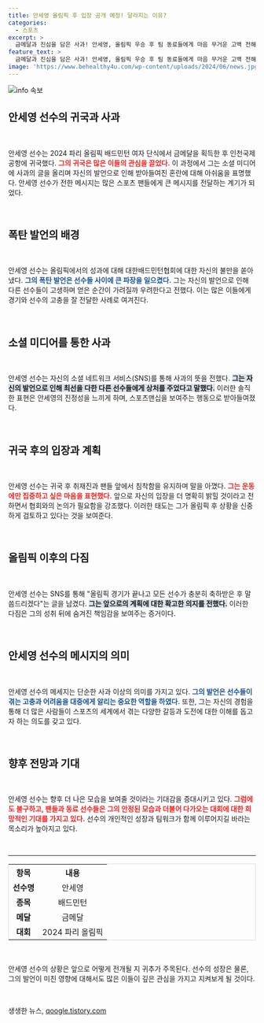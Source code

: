 ```yaml
---
title: 안세영 올림픽 후 입장 공개 예정! 달라지는 이유?
categories:
  - 스포츠
excerpt: >
  금메달과 진심을 담은 사과! 안세영, 올림픽 우승 후 팀 동료들에게 마음 무거운 고백 전해. 클릭을 유도하는 이 한마디가 당신을 사로잡을 것입니다.
feature_text: >
  금메달과 진심을 담은 사과! 안세영, 올림픽 우승 후 팀 동료들에게 마음 무거운 고백 전해. 클릭을 유도하는 이 한마디가 당신을 사로잡을 것입니다.
image: 'https://www.behealthy4u.com/wp-content/uploads/2024/06/news.jpg'
---
```


<p><img src="https://www.behealthy4u.com/wp-content/uploads/2024/06/news.jpg" alt="info 속보" /></p>

<h2 data-ke-size="size26">안세영 선수의 귀국과 사과</h2>

<p data-ke-size="size16">&nbsp;</p>

<p>안세영 선수는 2024 파리 올림픽 배드민턴 여자 단식에서 금메달을 획득한 후 인천국제공항에 귀국했다. <b><span style="color: #ee2323;">그의 귀국은 많은 이들의 관심을 끌었다.</span></b> 이 과정에서 그는 소셜 미디어에 사과의 글을 올리며 자신의 발언으로 인해 받아들여진 혼란에 대해 아쉬움을 표명했다. 안세영 선수가 전한 메시지는 많은 스포츠 팬들에게 큰 메시지를 전달하는 계기가 되었다.</p>

<p data-ke-size="size16">&nbsp;</p>

<h2 data-ke-size="size26">폭탄 발언의 배경</h2>

<p data-ke-size="size16">&nbsp;</p>

<p>안세영 선수는 올림픽에서의 성과에 대해 대한배드민턴협회에 대한 자신의 불만을 쏟아냈다. <b><span style="color: #1a5490;">그의 폭탄 발언은 선수들 사이에 큰 파장을 일으켰다.</span></b> 그는 자신의 발언으로 인해 다른 선수들이 고생하며 얻은 순간이 가려질까 우려한다고 전했다. 이는 많은 이들에게 경기와 선수의 고충을 잘 전달한 사례로 여겨진다.</p>

<p data-ke-size="size16">&nbsp;</p>

<h2 data-ke-size="size26">소셜 미디어를 통한 사과</h2>

<p data-ke-size="size16">&nbsp;</p>

<p>안세영 선수는 자신의 소셜 네트워크 서비스(SNS)를 통해 사과의 뜻을 전했다. <b><span style="background-color: #21538527;">그는 자신의 발언으로 인해 최선을 다한 다른 선수들에게 상처를 주었다고 말했다.</span></b> 이러한 솔직한 표현은 안세영의 진정성을 느끼게 하며, 스포츠맨십을 보여주는 행동으로 받아들여졌다. </p>

<p data-ke-size="size16">&nbsp;</p>

<h2 data-ke-size="size26">귀국 후의 입장과 계획</h2>

<p data-ke-size="size16">&nbsp;</p>

<p>안세영 선수는 귀국 후 취재진과 팬들 앞에서 침착함을 유지하며 말을 아꼈다. <b><span style="color: #ee2323;">그는 운동에만 집중하고 싶은 마음을 표현했다.</span></b> 앞으로 자신의 입장을 더 명확히 밝힐 것이라고 전하면서 협회와의 논의가 필요함을 강조했다. 이러한 태도는 그가 올림픽 후 상황을 신중하게 검토하고 있다는 것을 보여준다.</p>

<p data-ke-size="size16">&nbsp;</p>

<h2 data-ke-size="size26">올림픽 이후의 다짐</h2>

<p data-ke-size="size16">&nbsp;</p>

<p>안세영 선수는 SNS를 통해 "올림픽 경기가 끝나고 모든 선수가 충분히 축하받은 후 말씀드리겠다"는 글을 남겼다. <b><span style="background-color: #21538527;">그는 앞으로의 계획에 대한 확고한 의지를 전했다.</span></b> 이러한 다짐은 그의 성취 뒤에 숨겨진 책임감을 보여주는 증거이다. </p>

<p data-ke-size="size16">&nbsp;</p>

<h2 data-ke-size="size26">안세영 선수의 메시지의 의미</h2>

<p data-ke-size="size16">&nbsp;</p>

<p>안세영 선수의 메세지는 단순한 사과 이상의 의미를 가지고 있다. <b><span style="color: #1a5490;">그의 발언은 선수들이 겪는 고충과 어려움을 대중에게 알리는 중요한 역할을 하였다.</span></b> 또한, 그는 자신의 경험을 통해 더 많은 사람들이 스포츠의 세계에서 겪는 다양한 갈등과 도전에 대한 이해를 돕고자 하는 의도를 갖고 있다. </p>

<p data-ke-size="size16">&nbsp;</p>

<h2 data-ke-size="size26">향후 전망과 기대</h2>

<p data-ke-size="size16">&nbsp;</p>

<p>안세영 선수는 향후 더 나은 모습을 보여줄 것이라는 기대감을 증대시키고 있다. <b><span style="color: #ee2323;">그럼에도 불구하고, 팬들과 동료 선수들은 그의 안정된 모습과 더불어 다가오는 대회에 대한 희망적인 기대를 가지고 있다.</span></b> 선수의 개인적인 성장과 팀워크가 함께 이루어지길 바라는 목소리가 높아지고 있다. </p>

<p data-ke-size="size16">&nbsp;</p>

<hr>

<table style="width: 100%; border: 1px solid #ddd;">
  <tr>
    <th style="text-align: center;"><b>항목</b></th>
    <th style="text-align: center;"><b>내용</b></th>
  </tr>
  <tr>
    <td style="text-align: center; height: 17px;"><b>선수명</b></td>
    <td style="text-align: center; height: 17px;">안세영</td>
  </tr>
  <tr>
    <td style="text-align: center; height: 17px;"><b>종목</b></td>
    <td style="text-align: center; height: 17px;">배드민턴</td>
  </tr>
  <tr>
    <td style="text-align: center; height: 17px;"><b>메달</b></td>
    <td style="text-align: center; height: 17px;">금메달</td>
  </tr>
  <tr>
    <td style="text-align: center; height: 17px;"><b>대회</b></td>
    <td style="text-align: center; height: 17px;">2024 파리 올림픽</td>
  </tr>
</table>

<p data-ke-size="size16">&nbsp;</p> 

<p>안세영 선수의 상황은 앞으로 어떻게 전개될 지 귀추가 주목된다. 선수의 성장은 물론, 그의 발언이 미친 영향에 대해서도 많은 이들이 깊은 관심을 가지고 지켜보게 될 것이다. </p>

<p data-ke-size="size16">&nbsp;</p>
생생한 뉴스, <a href="https://qoogle.tistory.com" rel="dofollow">qoogle.tistory.com</a>


